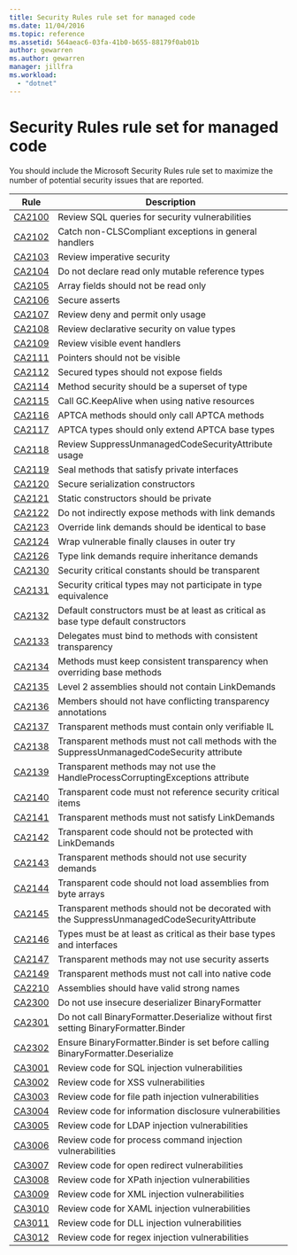 ```yaml
---
title: Security Rules rule set for managed code
ms.date: 11/04/2016
ms.topic: reference
ms.assetid: 564aeac6-03fa-41b0-b655-88179f0ab01b
author: gewarren
ms.author: gewarren
manager: jillfra
ms.workload:
  - "dotnet"
---
```

# Security Rules rule set for managed code
You should include the Microsoft Security Rules rule set to maximize the number of potential security issues that are reported.

|Rule|Description|
|----------|-----------------|
|[CA2100](../code-quality/ca2100-review-sql-queries-for-security-vulnerabilities.md)|Review SQL queries for security vulnerabilities|
|[CA2102](../code-quality/ca2102-catch-non-clscompliant-exceptions-in-general-handlers.md)|Catch non-CLSCompliant exceptions in general handlers|
|[CA2103](../code-quality/ca2103-review-imperative-security.md)|Review imperative security|
|[CA2104](../code-quality/ca2104-do-not-declare-read-only-mutable-reference-types.md)|Do not declare read only mutable reference types|
|[CA2105](../code-quality/ca2105-array-fields-should-not-be-read-only.md)|Array fields should not be read only|
|[CA2106](../code-quality/ca2106-secure-asserts.md)|Secure asserts|
|[CA2107](../code-quality/ca2107-review-deny-and-permit-only-usage.md)|Review deny and permit only usage|
|[CA2108](../code-quality/ca2108-review-declarative-security-on-value-types.md)|Review declarative security on value types|
|[CA2109](../code-quality/ca2109-review-visible-event-handlers.md)|Review visible event handlers|
|[CA2111](../code-quality/ca2111-pointers-should-not-be-visible.md)|Pointers should not be visible|
|[CA2112](../code-quality/ca2112-secured-types-should-not-expose-fields.md)|Secured types should not expose fields|
|[CA2114](../code-quality/ca2114-method-security-should-be-a-superset-of-type.md)|Method security should be a superset of type|
|[CA2115](../code-quality/ca2115-call-gc-keepalive-when-using-native-resources.md)|Call GC.KeepAlive when using native resources|
|[CA2116](../code-quality/ca2116-aptca-methods-should-only-call-aptca-methods.md)|APTCA methods should only call APTCA methods|
|[CA2117](../code-quality/ca2117-aptca-types-should-only-extend-aptca-base-types.md)|APTCA types should only extend APTCA base types|
|[CA2118](../code-quality/ca2118-review-suppressunmanagedcodesecurityattribute-usage.md)|Review SuppressUnmanagedCodeSecurityAttribute usage|
|[CA2119](../code-quality/ca2119-seal-methods-that-satisfy-private-interfaces.md)|Seal methods that satisfy private interfaces|
|[CA2120](../code-quality/ca2120-secure-serialization-constructors.md)|Secure serialization constructors|
|[CA2121](../code-quality/ca2121-static-constructors-should-be-private.md)|Static constructors should be private|
|[CA2122](../code-quality/ca2122-do-not-indirectly-expose-methods-with-link-demands.md)|Do not indirectly expose methods with link demands|
|[CA2123](../code-quality/ca2123-override-link-demands-should-be-identical-to-base.md)|Override link demands should be identical to base|
|[CA2124](../code-quality/ca2124-wrap-vulnerable-finally-clauses-in-outer-try.md)|Wrap vulnerable finally clauses in outer try|
|[CA2126](../code-quality/ca2126-type-link-demands-require-inheritance-demands.md)|Type link demands require inheritance demands|
|[CA2130](../code-quality/ca2130-security-critical-constants-should-be-transparent.md)|Security critical constants should be transparent|
|[CA2131](../code-quality/ca2131-security-critical-types-may-not-participate-in-type-equivalence.md)|Security critical types may not participate in type equivalence|
|[CA2132](../code-quality/ca2132-default-constructors-must-be-at-least-as-critical-as-base-type-default-constructors.md)|Default constructors must be at least as critical as base type default constructors|
|[CA2133](../code-quality/ca2133-delegates-must-bind-to-methods-with-consistent-transparency.md)|Delegates must bind to methods with consistent transparency|
|[CA2134](../code-quality/ca2134-methods-must-keep-consistent-transparency-when-overriding-base-methods.md)|Methods must keep consistent transparency when overriding base methods|
|[CA2135](../code-quality/ca2135-level-2-assemblies-should-not-contain-linkdemands.md)|Level 2 assemblies should not contain LinkDemands|
|[CA2136](../code-quality/ca2136-members-should-not-have-conflicting-transparency-annotations.md)|Members should not have conflicting transparency annotations|
|[CA2137](../code-quality/ca2137-transparent-methods-must-contain-only-verifiable-il.md)|Transparent methods must contain only verifiable IL|
|[CA2138](../code-quality/ca2138-transparent-methods-must-not-call-methods-with-the-suppressunmanagedcodesecurity-attribute.md)|Transparent methods must not call methods with the SuppressUnmanagedCodeSecurity attribute|
|[CA2139](../code-quality/ca2139-transparent-methods-may-not-use-the-handleprocesscorruptingexceptions-attribute.md)|Transparent methods may not use the HandleProcessCorruptingExceptions attribute|
|[CA2140](../code-quality/ca2140-transparent-code-must-not-reference-security-critical-items.md)|Transparent code must not reference security critical items|
|[CA2141](../code-quality/ca2141-transparent-methods-must-not-satisfy-linkdemands.md)|Transparent methods must not satisfy LinkDemands|
|[CA2142](../code-quality/ca2142-transparent-code-should-not-be-protected-with-linkdemands.md)|Transparent code should not be protected with LinkDemands|
|[CA2143](../code-quality/ca2143-transparent-methods-should-not-use-security-demands.md)|Transparent methods should not use security demands|
|[CA2144](../code-quality/ca2144-transparent-code-should-not-load-assemblies-from-byte-arrays.md)|Transparent code should not load assemblies from byte arrays|
|[CA2145](../code-quality/ca2145-transparent-methods-should-not-be-decorated-with-the-suppressunmanagedcodesecurityattribute.md)|Transparent methods should not be decorated with the SuppressUnmanagedCodeSecurityAttribute|
|[CA2146](../code-quality/ca2146-types-must-be-at-least-as-critical-as-their-base-types-and-interfaces.md)|Types must be at least as critical as their base types and interfaces|
|[CA2147](../code-quality/ca2147-transparent-methods-may-not-use-security-asserts.md)|Transparent methods may not use security asserts|
|[CA2149](../code-quality/ca2149-transparent-methods-must-not-call-into-native-code.md)|Transparent methods must not call into native code|
|[CA2210](../code-quality/ca2210-assemblies-should-have-valid-strong-names.md)|Assemblies should have valid strong names|
|[CA2300](ca2300-do-not-use-insecure-deserializer-binaryformatter.md)|Do not use insecure deserializer BinaryFormatter|
|[CA2301](ca2301-do-not-call-binaryformatter-deserialize-without-first-setting-binaryformatter-binder.md)|Do not call BinaryFormatter.Deserialize without first setting BinaryFormatter.Binder|
|[CA2302](ca2302-ensure-binaryformatter-binder-is-set-before-calling-binaryformatter-deserialize.md)|Ensure BinaryFormatter.Binder is set before calling BinaryFormatter.Deserialize|
|[CA3001](../code-quality/ca3001-review-code-for-sql-injection-vulnerabilities.md)|Review code for SQL injection vulnerabilities|
|[CA3002](../code-quality/ca3002-review-code-for-xss-vulnerabilities.md)|Review code for XSS vulnerabilities|
|[CA3003](../code-quality/ca3003-review-code-for-file-path-injection-vulnerabilities.md)|Review code for file path injection vulnerabilities|
|[CA3004](../code-quality/ca3004-review-code-for-information-disclosure-vulnerabilities.md)|Review code for information disclosure vulnerabilities|
|[CA3005](../code-quality/ca3005-review-code-for-ldap-injection-vulnerabilities.md)|Review code for LDAP injection vulnerabilities|
|[CA3006](../code-quality/ca3006-review-code-for-process-command-injection-vulnerabilities.md)|Review code for process command injection vulnerabilities|
|[CA3007](../code-quality/ca3007-review-code-for-open-redirect-vulnerabilities.md)|Review code for open redirect vulnerabilities|
|[CA3008](../code-quality/ca3008-review-code-for-xpath-injection-vulnerabilities.md)|Review code for XPath injection vulnerabilities|
|[CA3009](../code-quality/ca3009-review-code-for-xml-injection-vulnerabilities.md)|Review code for XML injection vulnerabilities|
|[CA3010](../code-quality/ca3010-review-code-for-xaml-injection-vulnerabilities.md)|Review code for XAML injection vulnerabilities|
|[CA3011](../code-quality/ca3011-review-code-for-dll-injection-vulnerabilities.md)|Review code for DLL injection vulnerabilities|
|[CA3012](../code-quality/ca3012-review-code-for-regex-injection-vulnerabilities.md)|Review code for regex injection vulnerabilities|
